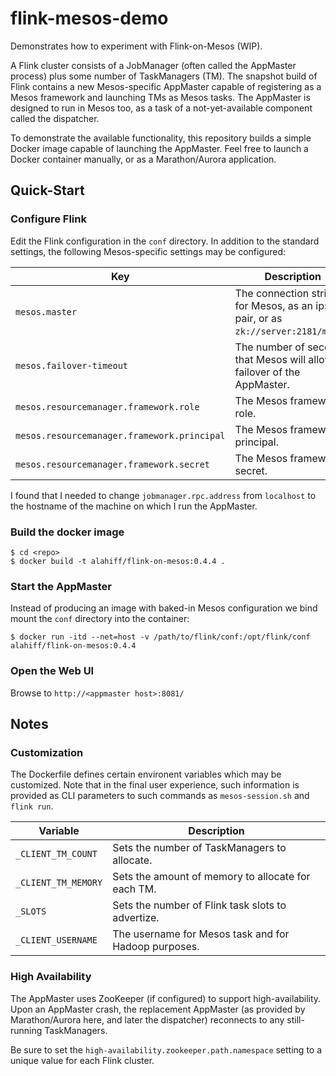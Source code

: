 # flink-mesos-demo

Demonstrates how to experiment with Flink-on-Mesos (WIP).

A Flink cluster consists of a JobManager (often called the AppMaster process) plus some number of TaskManagers (TM).
The snapshot build of Flink contains a new Mesos-specific AppMaster capable of registering as a Mesos framework and
launching TMs as Mesos tasks.    The AppMaster is designed to run in Mesos too, as a task of a not-yet-available component 
called the dispatcher.

To demonstrate the available functionality, this repository builds a simple Docker image capable of launching the AppMaster.
Feel free to launch a Docker container manually, or as a Marathon/Aurora application.

## Quick-Start

### Configure Flink
Edit the Flink configuration in the `conf` directory. In addition to the standard settings, the following 
Mesos-specific settings may be configured:

| Key            | Description |
|----------------|-------------|
| `mesos.master`   | The connection string for Mesos, as an ip:port pair, or as `zk://server:2181/mesos`. |
| `mesos.failover-timeout` | The number of seconds that Mesos will allow for failover of the AppMaster. | 
| `mesos.resourcemanager.framework.role` | The Mesos framework role. |
| `mesos.resourcemanager.framework.principal` | The Mesos framework principal. |
| `mesos.resourcemanager.framework.secret` | The Mesos framework secret. |

I found that I needed to change `jobmanager.rpc.address` from `localhost` to the hostname of the machine on which I run the AppMaster.

### Build the docker image
```
$ cd <repo>
$ docker build -t alahiff/flink-on-mesos:0.4.4 .
```
 
### Start the AppMaster
Instead of producing an image with baked-in Mesos configuration we bind mount the `conf` directory into the container:
```
$ docker run -itd --net=host -v /path/to/flink/conf:/opt/flink/conf alahiff/flink-on-mesos:0.4.4
```

### Open the Web UI
Browse to `http://<appmaster host>:8081/`

## Notes

### Customization

The Dockerfile defines certain environent variables which may be customized.  Note that in the final user experience,
such information is provided as CLI parameters to such commands as `mesos-session.sh` and `flink run`.

| Variable | Description |
|----------|------------|
| `_CLIENT_TM_COUNT` | Sets the number of TaskManagers to allocate.  |
| `_CLIENT_TM_MEMORY` | Sets the amount of memory to allocate for each TM. |
| `_SLOTS` | Sets the number of Flink task slots to advertize. |
| `_CLIENT_USERNAME` | The username for Mesos task and for Hadoop purposes. |

### High Availability
The AppMaster uses ZooKeeper (if configured) to support high-availability.    Upon an AppMaster crash,
the replacement AppMaster (as provided by Marathon/Aurora here, and later the dispatcher) reconnects to
any still-running TaskManagers.

Be sure to set the `high-availability.zookeeper.path.namespace` setting to a
unique value for each Flink cluster.
